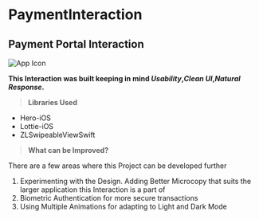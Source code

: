 # PaymentInteraction
## Payment Portal Interaction

![App Icon](/Cards%20%Animation/MainIcon.png)

**This Interaction was built keeping in mind _Usability_,_Clean UI_,_Natural Response_.**

> **Libraries Used**
- Hero-iOS
- Lottie-iOS
- ZLSwipeableViewSwift

> **What can be Improved?**

There are a few areas where this Project can be developed further

1. Experimenting with the Design. Adding Better Microcopy that suits the larger application this Interaction is a part of
2. Biometric Authentication for more secure transactions
3. Using Multiple Animations for adapting to Light and Dark Mode
